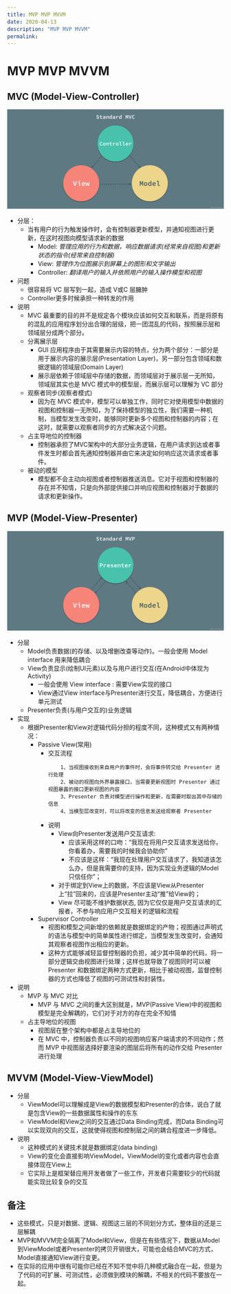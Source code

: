 ```yaml
---
title: MVP MVP MVVM
date: 2020-04-13
description: "MVP MVP MVVM"
permalink:
---
```


# MVP MVP MVVM

## MVC (Model-View-Controller)
![MVC](./rsc/Standard-MVC.jpg)
- 分层：
    + 当有用户的行为触发操作时，会有控制器更新模型，并通知视图进行更新，在这时视图向模型请求新的数据
        - Model: *管理应用的行为和数据，响应数据请求(经常来自视图)和更新状态的指令(经常来自控制器)*
        - View: *管理作为位图展示到屏幕上的图形和文字输出*
        - Controller: *翻译用户的输入并依照用户的输入操作模型和视图*
- 问题
   + 很容易将 VC 层写到一起，造成 V或C 层臃肿
   + Controller更多时候承担一种转发的作用
- 说明
    + MVC 最重要的目的并不是规定各个模块应该如何交互和联系，而是将原有的混乱的应用程序划分出合理的层级，把一团混乱的代码，按照展示层和领域层分成两个部分。
    + 分离展示层
        - GUI 应用程序由于其需要展示内容的特点，分为两个部分：一部分是用于展示内容的展示层(Presentation Layer)，另一部分包含领域和数据逻辑的领域层(Domain Layer)
        - 展示层依赖于领域层中存储的数据，而领域层对于展示层一无所知，领域层其实也是 MVC 模式中的模型层，而展示层可以理解为 VC 部分
    + 观察者同步(观察者模式)
        - 因为在 MVC 模式中，模型可以单独工作，同时它对使用模型中数据的视图和控制器一无所知，为了保持模型的独立性，我们需要一种机制，当模型发生改变时，能够同时更新多个视图和控制器的内容；在这时，就需要以观察者同步的方式解决这个问题。
    + 占主导地位的控制器
        - 控制器承担了MVC架构中的大部分业务逻辑，在用户请求到达或者事件发生时都会首先通知控制器并由它来决定如何响应这次请求或者事件。
    + 被动的模型
        - 模型都不会主动向视图或者控制器推送消息。它对于视图和控制器的存在并不知情，只是向外部提供接口并响应视图和控制器对于数据的请求和更新操作。

## MVP (Model-View-Presenter)
![MVP](./rsc/Standard-MVP.jpg)
- 分层
    + Model负责数据(的存储、以及增删改查等动作)。一般会使用 Model interface 用来降低耦合
    + View负责显示(绘制UI元素)以及与用户进行交互(在Android中体现为Activity)
        - 一般会使用 View interface : 需要View实现的接口
        - View通过View interface与Presenter进行交互，降低耦合，方便进行单元测试
    + Presenter负责(与用户交互的)业务逻辑
- 实现
    + 根据Presenter和View对逻辑代码分担的程度不同，这种模式又有两种情况：
        - Passive View(常用)
            + 交互流程
                ```
                    1、当视图接收到来自用户的事件时，会将事件转交给 Presenter 进行处理
                    2、被动的视图向外界暴露接口，当需要更新视图时 Presenter 通过视图暴露的接口更新视图的内容
                    3、Presenter 负责对模型进行操作和更新，在需要时取出其中存储的信息
                    4、当模型层改变时，可以将改变的信息发送给观察者 Presenter
                ```
            + 说明
                - View向Presenter发送用户交互请求:
                    + 应该采用这样的口吻：“我现在将用户交互请求发送给你，你看着办，需要我的时候我会协助你”
                    + 不应该是这样：“我现在处理用户交互请求了，我知道该怎么办，但是我需要你的支持，因为实现业务逻辑的Model只信任你”；
                - 对于绑定到View上的数据，不应该是View从Presenter上“拉”回来的，应该是Presenter主动“推”给View的；
                - View 尽可能不维护数据状态, 因为它仅仅是用户交互请求的汇报者，不参与响应用户交互相关的逻辑和流程
        - Supervisor Controller
            + 视图和模型之间新增的依赖就是数据绑定的产物；视图通过声明式的语法与模型中的简单属性进行绑定，当模型发生改变时，会通知其观察者视图作出相应的更新。
            + 这种方式能够减轻监督控制器的负担，减少其中简单的代码，将一部分逻辑交由视图进行处理；这样也就导致了视图同时可以被 Presenter 和数据绑定两种方式更新，相比于被动视图，监督控制器的方式也降低了视图的可测试性和封装性。
- 说明
    + MVP 与 MVC 对比
        - MVP 与 MVC 之间的重大区别就是，MVP(Passive View)中的视图和模型是完全解耦的，它们对于对方的存在完全不知情
    + 占主导地位的视图
        - 视图层在整个架构中都是占主导地位的
        - 在 MVC 中，控制器负责以不同的视图响应客户端请求的不同动作；然而 MVP 中视图层选择好要渲染的图层后将所有的动作交给 Presenter 进行处理

## MVVM (Model-View-ViewModel)
- 分层
    + ViewModel可以理解成是View的数据模型和Presenter的合体，说白了就是包含View的一些数据属性和操作的东东
    + ViewModel和View之间的交互通过Data Binding完成，而Data Binding可以实现双向的交互，这就使得视图和控制层之间的耦合程度进一步降低。
- 说明
   - 这种模式的关键技术就是数据绑定(data binding)
   - View的变化会直接影响ViewModel，ViewModel的变化或者内容也会直接体现在View上
   - 它实际上是框架替应用开发者做了一些工作，开发者只需要较少的代码就能实现比较复杂的交互

## 备注
- 这些模式，只是对数据、逻辑、视图这三层的不同划分方式，整体目的还是三层解耦
- MVP和MVVM完全隔离了Model和View，但是在有些情况下，数据从Model到ViewModel或者Presenter的拷贝开销很大，可能也会结合MVC的方式，Model直接通知View进行变更。
- 在实际的应用中很有可能你已经在不知不觉中将几种模式融合在一起，但是为了代码的可扩展、可测试性，必须做到模块的解耦，不相关的代码不要放在一起。